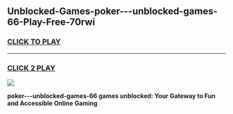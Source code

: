 
## Unblocked-Games-poker---unblocked-games-66-Play-Free-70rwi
<h3>
<a href="https://premium76.site?title=poker---unblocked-games-66&ref=09A">CLICK TO PLAY</a></h3>
<hr>

<h3>
<a href="https://premium76.site?title=poker---unblocked-games-66&ref=09A">CLICK 2 PLAY</a>
  
</h3>

<a href="https://premium76.site?title=poker---unblocked-games-66&ref=09A"><img src="https://clearcache.store/games.png"></a>


**poker---unblocked-games-66 games unblocked: Your Gateway to Fun and Accessible Online Gaming**
